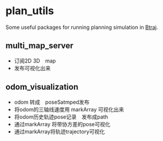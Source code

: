 
# plan_utils
Some useful packages for running planning simulation in [Btraj](https://github.com/HKUST-Aerial-Robotics/Btraj). 


## multi_map_server
- 订阅2D 3D　map
- 发布可视化出来


## odom_visualization

-  odom 转成　poseSatmped发布
-  将odom的三轴线速度用 markArray 可视化出来
-  将odom历史轨迹pose记录　发布成path
-  通过markArray 将带协方差的pose可视化
-  通过markArray将轨迹trajectory可视化


## 